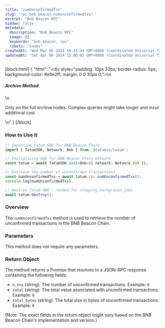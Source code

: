 ```yaml
---
title: "numUnconfirmedTxs"
slug: "rpc-bnb-beacon-numunconfirmedtxs"
excerpt: "Bnb Beacon RPC"
hidden: false
metadata: 
  description: "Bnb Beacon RPC"
  image: []
  keywords: "bnb-beacon, rpc"
  robots: "index"
createdAt: "Wed Mar 06 2024 10:35:44 GMT+0000 (Coordinated Universal Time)"
updatedAt: "Sat Apr 06 2024 15:00:05 GMT+0000 (Coordinated Universal Time)"
---
```

[block:html]
{
  "html": "<div style=\"padding: 10px 20px; border-radius: 5px; background-color: #e6e2ff; margin: 0 0 30px 0;\">\n  <h5>Archive Method</h5>\n  <p>Only on the full archive nodes. Complex queries might take longer and incur additional cost</p>\n</div>"
}
[/block]


### How to Use It

```typescript
// Importing Tatum SDK for BNB Beacon Chain
import { TatumSDK, Network, Bnb } from '@tatumio/tatum';

// Initializing SDK for BNB Beacon Chain network
const tatum = await TatumSDK.init<Bnb>({ network: Network.BNB });

// Retrieve the number of unconfirmed transactions
const numUnconfirmedTxs = await tatum.rpc.numUnconfirmedTxs();
console.log(numUnconfirmedTxs);

// Destroy Tatum SDK - needed for stopping background jobs
await tatum.destroy();
```

### Overview

The `numUnconfirmedTxs` method is used to retrieve the number of unconfirmed transactions in the BNB Beacon Chain.

### Parameters

This method does not require any parameters.

### Return Object

The method returns a Promise that resolves to a JSON-RPC response containing the following fields:

- `n_txs` (string): The number of unconfirmed transactions. Example: `0`
- `total` (string): The total value associated with unconfirmed transactions. Example: `0`
- `total_bytes` (string): The total size in bytes of unconfirmed transactions. Example: `0`

(Note: The exact fields in the return object might vary based on the BNB Beacon Chain's implementation and version.)
